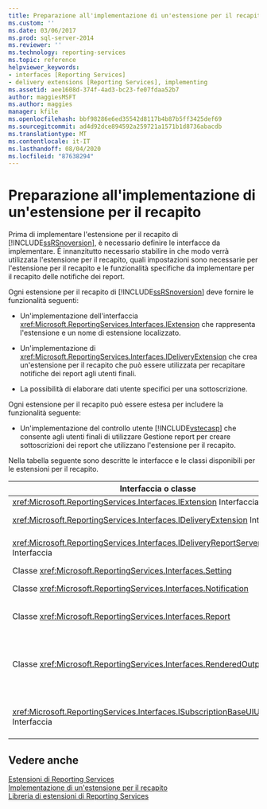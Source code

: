 ```yaml
---
title: Preparazione all'implementazione di un'estensione per il recapito | Microsoft Docs
ms.custom: ''
ms.date: 03/06/2017
ms.prod: sql-server-2014
ms.reviewer: ''
ms.technology: reporting-services
ms.topic: reference
helpviewer_keywords:
- interfaces [Reporting Services]
- delivery extensions [Reporting Services], implementing
ms.assetid: aee1608d-374f-4ad3-bc23-fe07fdaa52b7
author: maggiesMSFT
ms.author: maggies
manager: kfile
ms.openlocfilehash: bbf98286e6ed35542d8117b4b87b5ff3425def69
ms.sourcegitcommit: ad4d92dce894592a259721a1571b1d8736abacdb
ms.translationtype: MT
ms.contentlocale: it-IT
ms.lasthandoff: 08/04/2020
ms.locfileid: "87638294"
---
```

# <a name="preparing-to-implement-a-delivery-extension"></a>Preparazione all'implementazione di un'estensione per il recapito
  Prima di implementare l'estensione per il recapito di [!INCLUDE[ssRSnoversion](../../../includes/ssrsnoversion-md.md)], è necessario definire le interfacce da implementare. È innanzitutto necessario stabilire in che modo verrà utilizzata l'estensione per il recapito, quali impostazioni sono necessarie per l'estensione per il recapito e le funzionalità specifiche da implementare per il recapito delle notifiche dei report.  
  
 Ogni estensione per il recapito di [!INCLUDE[ssRSnoversion](../../../includes/ssrsnoversion-md.md)] deve fornire le funzionalità seguenti:  
  
-   Un'implementazione dell'interfaccia <xref:Microsoft.ReportingServices.Interfaces.IExtension> che rappresenta l'estensione e un nome di estensione localizzato.  
  
-   Un'implementazione di <xref:Microsoft.ReportingServices.Interfaces.IDeliveryExtension> che crea un'estensione per il recapito che può essere utilizzata per recapitare notifiche dei report agli utenti finali.  
  
-   La possibilità di elaborare dati utente specifici per una sottoscrizione.  
  
 Ogni estensione per il recapito può essere estesa per includere la funzionalità seguente:  
  
-   Un'implementazione del controllo utente [!INCLUDE[vstecasp](../../../includes/vstecasp-md.md)] che consente agli utenti finali di utilizzare Gestione report per creare sottoscrizioni dei report che utilizzano l'estensione per il recapito.  
  
 Nella tabella seguente sono descritte le interfacce e le classi disponibili per le estensioni per il recapito.  
  
|Interfaccia o classe|Descrizione|  
|------------------------|-----------------|  
|<xref:Microsoft.ReportingServices.Interfaces.IExtension> Interfaccia|Rappresenta un'estensione in [!INCLUDE[ssRSnoversion](../../../includes/ssrsnoversion-md.md)].|  
|<xref:Microsoft.ReportingServices.Interfaces.IDeliveryExtension> Interfaccia|Rappresenta un'estensione per il recapito in [!INCLUDE[ssRSnoversion](../../../includes/ssrsnoversion-md.md)].|  
|<xref:Microsoft.ReportingServices.Interfaces.IDeliveryReportServerInformation> Interfaccia|Contiene informazioni sul server di report richieste dalle estensioni per il recapito (ad esempio, un elenco delle estensioni per il rendering disponibili).|  
|Classe <xref:Microsoft.ReportingServices.Interfaces.Setting>|Rappresenta un'impostazione per un'estensione.|  
|Classe <xref:Microsoft.ReportingServices.Interfaces.Notification>|Contiene informazioni sulle sottoscrizioni utilizzate dalle estensioni per il recapito dei report.|  
|Classe <xref:Microsoft.ReportingServices.Interfaces.Report>|Rappresenta informazioni e metodi specifici del report che consentono alle estensioni per il recapito di recapitare i report agli utenti.|  
|Classe <xref:Microsoft.ReportingServices.Interfaces.RenderedOutputFile>|Rappresenta l'output di un'estensione per il rendering. Un oggetto <xref:Microsoft.ReportingServices.Interfaces.RenderedOutputFile> contiene il nome file associato e le informazioni sul tipo richiesti dall'estensione per il recapito per elaborare il flusso restituito dall'estensione per il rendering.|  
|<xref:Microsoft.ReportingServices.Interfaces.ISubscriptionBaseUIUserControl> Interfaccia|Controllo utente che rappresenta il mezzo per il recupero delle informazioni sulla sottoscrizione specifiche dell'estensione dall'utente in Gestione report (ad esempio, un indirizzo di posta elettronica o il percorso di una condivisione file).|  
  
## <a name="see-also"></a>Vedere anche  
 [Estensioni di Reporting Services](../reporting-services-extensions.md)   
 [Implementazione di un'estensione per il recapito](implementing-a-delivery-extension.md)   
 [Libreria di estensioni di Reporting Services](../reporting-services-extension-library.md)  
  
  
